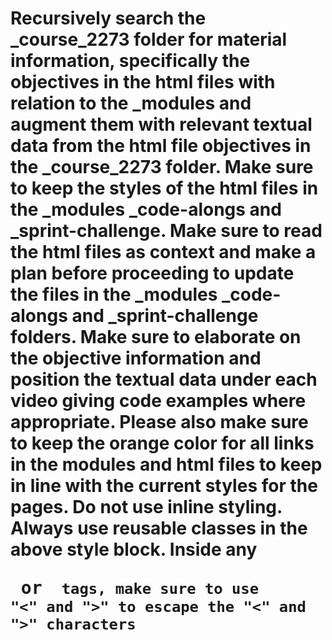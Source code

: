 # Recursively search the _course_2273 folder for material information, specifically the objectives in the html files with relation to the _modules and augment them with relevant textual data from the html file objectives in the _course_2273 folder. Make sure to keep the styles of the html files in the _modules _code-alongs and _sprint-challenge. Make sure to read the html files as context and make a plan before proceeding to update the files in the _modules _code-alongs and _sprint-challenge folders. Make sure to elaborate on the objective information and position the textual data under each video giving code examples where appropriate. Please also make sure to keep the orange color for all links in the modules and html files to keep in line with the current styles for the pages. Do not use inline styling. Always use reusable classes in the above style block. Inside any <pre> or <code> tags, make sure to use "&lt;" and "&gt;" to escape the "<" and ">" characters
